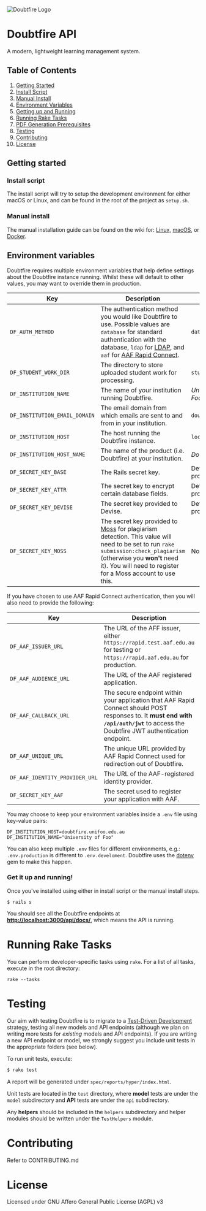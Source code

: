 ![Doubtfire Logo](http://puu.sh/lyClF/fde5bfbbe7.png)

# Doubtfire API

A modern, lightweight learning management system.

## Table of Contents

1. [Getting Started](#getting-started)
  1. [Install Script](#install-script)
  2. [Manual Install](#manual-install)
2. [Environment Variables](#environment-variables)
3. [Getting up and Running](#getting-up-and-running)
4. [Running Rake Tasks](#running-rake-tasks)
5. [PDF Generation Prerequisites](#pdf-generation-prerequisites)
6. [Testing](#testing)
7. [Contributing](#contributing)
8. [License](#license)

## Getting started

### Install script

The install script will try to setup the development environment for either macOS or Linux, and can be found in the root of the project as `setup.sh`.

### Manual install

The manual installation guide can be found on the wiki for: [Linux](https://github.com/doubtfire-lms/doubtfire-api/wiki/Manual-install-on-Linux), [macOS](https://github.com/doubtfire-lms/doubtfire-api/wiki/Manual-install-on-macOS), or [Docker](https://github.com/doubtfire-lms/doubtfire-api/wiki/Getting-Started-Using-Docker).

## Environment variables

Doubtfire requires multiple environment variables that help define settings about the Doubtfire instance running. Whilst these will default to other values, you may want to override them in production.


| Key                           | Description                                                                                                                                                                                                                                                                   | Default               |
|-------------------------------|-------------------------------------------------------------------------------------------------------------------------------------------------------------------------------------------------------------------------------------------------------------------------------|-----------------------|
| `DF_AUTH_METHOD`              | The authentication method you would like Doubtfire to use. Possible values are `database` for standard authentication with the database, `ldap` for [LDAP](https://www.freebsd.org/doc/en/articles/ldap-auth/), and `aaf` for [AAF Rapid Connect](https://rapid.aaf.edu.au/). | `database`            |
| `DF_STUDENT_WORK_DIR`         | The directory to store uploaded student work for processing.                                                                                                                                                                                                                  | `student_work`        |
| `DF_INSTITUTION_NAME`         | The name of your institution running Doubtfire.                                                                                                                                                                                                                               | _University of Foo_   |
| `DF_INSTITUTION_EMAIL_DOMAIN` | The email domain from which emails are sent to and from in your institution.                                                                                                                                                                                                  | `doubtfire.com`       |
| `DF_INSTITUTION_HOST`         | The host running the Doubtfire instance.                                                                                                                                                                                                                                      | `localhost:3000`      |
| `DF_INSTITUTION_HOST_NAME`    | The name of the product (i.e. Doubtfire) at your institution.                                                                                                                                                                                                                 | _Doubtfire_           |
| `DF_SECRET_KEY_BASE`          | The Rails secret key.                                                                                                                                                                                                                                                         | Default key provided. |
| `DF_SECRET_KEY_ATTR`          | The secret key to encrypt certain database fields.                                                                                                                                                                                                                            | Default key provided. |
| `DF_SECRET_KEY_DEVISE`        | The secret key provided to Devise.                                                                                                                                                                                                                                            | Default key provided. |
| `DF_SECRET_KEY_MOSS`          | The secret key provided to [Moss](http://theory.stanford.edu/~aiken/moss/) for plagiarism detection. This value will need to be set to run `rake submission:check_plagiarism` (otherwise you **won't** need it). You will need to register for a Moss account to use this.    | No default.           |

If you have chosen to use AAF Rapid Connect authentication, then you will also need to provide the following:

| Key                            | Description                                                                                                                                                                            | Default                         |
|--------------------------------|----------------------------------------------------------------------------------------------------------------------------------------------------------------------------------------|---------------------------------|
| `DF_AAF_ISSUER_URL`            | The URL of the AFF issuer, either `https://rapid.test.aaf.edu.au` for testing or `https://rapid.aaf.edu.au` for production.                                                            | `https://rapid.test.aaf.edu.au` |
| `DF_AAF_AUDIENCE_URL`          | The URL of the AAF registered application.                                                                                                                                             | No default - required           |
| `DF_AAF_CALLBACK_URL`          | The secure endpoint within your application that AAF Rapid Connect should POST responses to. It **must end with `/api/auth/jwt`** to access the Doubtfire JWT authentication endpoint. | No default - required           |
| `DF_AAF_UNIQUE_URL`            | The unique URL provided by AAF Rapid Connect used for redirection out of Doubtfire.                                                                                                    | No default - required           |
| `DF_AAF_IDENTITY_PROVIDER_URL` | The URL of the AAF-registered identity provider.                                                                                                                                       | No default - required           |
| `DF_SECRET_KEY_AAF`            | The secret used to register your application with AAF.                                                                                                                                 | `secretsecret12345`             |

You may choose to keep your environment variables inside a `.env` file using key-value pairs:

```
DF_INSTITUTION_HOST=doubtfire.unifoo.edu.au
DF_INSTITUTION_NAME="University of Foo"
```

You can also keep multiple `.env` files for different environments, e.g.: `.env.production` is different to `.env.develoment`. Doubtfire uses the [dotenv](https://github.com/bkeepers/dotenv) gem to make this happen.


### Get it up and running!

Once you've installed using either in install script or the manual install steps.

```
$ rails s
```

You should see all the Doubtfire endpoints at **[http://localhost:3000/api/docs/](http://localhost:3000/api/docs/)**, which means the API is running.

# Running Rake Tasks

You can perform developer-specific tasks using `rake`. For a list of all tasks, execute in the root directory:

```
rake --tasks
```

# Testing

Our aim with testing Doubtfire is to migrate to a [Test-Driven Development](https://en.wikipedia.org/wiki/Test-driven_development)
strategy, testing all new models and API endpoints (although we plan on writing
more tests for _existing_ models and API endpoints). If you are writing a new
API endpoint or model, we strongly suggest you include unit tests in the
appropriate folders (see below).

To run unit tests, execute:

```bash
$ rake test
```

A report will be generated under `spec/reports/hyper/index.html`.

Unit tests are located in the `test` directory, where **model** tests are under
the `model` subdirectory and **API** tests are under the `api` subdirectory.

Any **helpers** should be included in the `helpers` subdirectory and helper
modules should be written under the `TestHelpers` module.

# Contributing

Refer to CONTRIBUTING.md

# License

Licensed under GNU Affero General Public License (AGPL) v3
